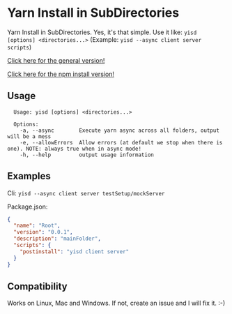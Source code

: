 # Yarn Install in SubDirectories
Yarn Install in SubDirectories. Yes, it's that simple. Use it like: `yisd [options] <directories...>` (Example: `yisd --async client server scripts`)

[Click here for the general version!](https://www.npmjs.com/package/eisd)

[Click here for the npm install version!](https://www.npmjs.com/package/nisd)

## Usage
```
  Usage: yisd [options] <directories...>

  Options:
    -a, --async        Execute yarn async across all folders, output will be a mess
    -e, --allowErrors  Allow errors (at default we stop when there is one). NOTE: always true when in async mode!
    -h, --help         output usage information
```

## Examples
Cli:
`yisd --async client server testSetup/mockServer`

Package.json:
```json
{
  "name": "Root",
  "version": "0.0.1",
  "description": "mainFolder",
  "scripts": {
    "postinstall": "yisd client server"
  }
}
```

## Compatibility
Works on Linux, Mac and Windows. If not, create an issue and I will fix it. :-)
